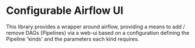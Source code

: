 # Configurable Airflow UI

This library provides a wrapper around airflow, providing a means to add / remove DAGs (Pipelines) via a web-ui based on a configuration defining the Pipeline 'kinds' and the parameters each kind requires.



